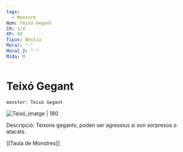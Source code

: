 ```yaml
---
tags:
  - Monstre
Nom: Teixó Gegant
CR: 1/4
XP: 50
Tipus: Bèstia
Moral: "-"
Moral_2: "-"
Mida: M
---
```

#  Teixó Gegant

```statblock
monster: Teixó Gegant
```

![Teixó_imatge | 180](https://i.pinimg.com/originals/bd/2f/07/bd2f07221efb0e66fb38c2626989ff7a.jpg)

Descripció: Teixons gegants, poden ser agressius si son sorpresos o atacats.

[[Taula de Monstres]]